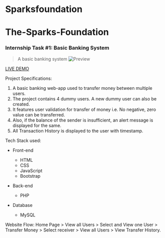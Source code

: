 # Sparksfoundation
# The-Sparks-Foundation
### Internship Task #1: Basic Banking System

> A basic banking system
![Preview](/static/preview.png)

[LIVE DEMO](https://youtu.be/j1ktzpFuuOg)

Project Specifications:

1. A basic banking web-app used to transfer money between multiple users.
2. The project contains 4 dummy users. A new dummy user can also be created. 
3. It features user validation for transfer of money i.e. No negative, zero value can be transferred. 
4. Also, if the balance of the sender is insufficient, an alert message is displayed for the same.
5. All Transaction History is displayed to the user with timestamp. 


Tech Stack used:

* Front-end

    * HTML
    * CSS
    * JavaScript
    * Bootstrap
* Back-end

    * PHP
* Database

    * MySQL

Website Flow:
 Home Page > View all Users > Select and View one User > Transfer Money > Select receiver > View all Users > View Transfer History.

